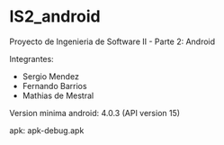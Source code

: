 # IS2_android
Proyecto de Ingenieria de Software II - Parte 2: Android

Integrantes:
- Sergio Mendez
- Fernando Barrios
- Mathias de Mestral

Version minima android: 4.0.3 (API version 15)

apk: apk-debug.apk
